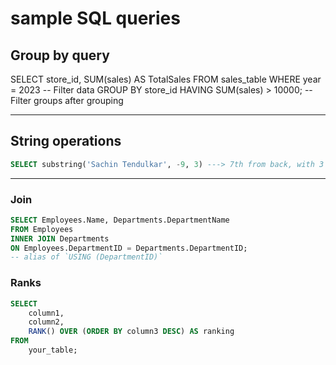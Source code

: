 # sample SQL queries

## Group by query

SELECT store_id, SUM(sales) AS TotalSales
FROM sales_table
WHERE year = 2023  -- Filter data
GROUP BY store_id
HAVING SUM(sales) > 10000;  -- Filter groups after grouping

---
## String operations

```sql
SELECT substring('Sachin Tendulkar', -9, 3) ---> 7th from back, with 3 length = "Ten"
```


---

### Join

```sql
SELECT Employees.Name, Departments.DepartmentName
FROM Employees
INNER JOIN Departments
ON Employees.DepartmentID = Departments.DepartmentID;
-- alias of `USING (DepartmentID)`
```

### Ranks

```sql
SELECT
    column1,
    column2,
    RANK() OVER (ORDER BY column3 DESC) AS ranking
FROM
    your_table;
```
